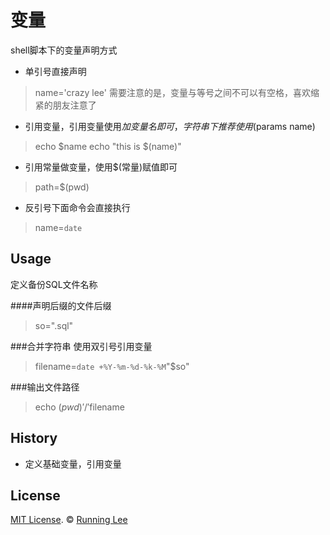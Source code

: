 # 变量

shell脚本下的变量声明方式

* 单引号直接声明
> name='crazy lee'
需要注意的是，变量与等号之间不可以有空格，喜欢缩紧的朋友注意了
* 引用变量，引用变量使用$加变量名即可，字符串下推荐使用$(params name)
> echo $name
> echo "this is $(name)"
* 引用常量做变量，使用$(常量)赋值即可
> path=$(pwd)
* 反引号下面命令会直接执行
> name=`date`

## Usage

定义备份SQL文件名称

####声明后缀的文件后缀

> so=".sql"

###合并字符串 使用双引号引用变量

> filename=`date +%Y-%m-%d-%k-%M`"$so"

###输出文件路径

> echo $(pwd)'/'$filename

## History

* 定义基础变量，引用变量

## License

[MIT License](https://opensource.org/licenses/mit-license.html). ©  [Running Lee](mailto:lihui870920@gmail.com)